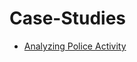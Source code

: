 # Case-Studies



* [Analyzing Police Activity](https://github.com/dataqueenpend/Case-Studies/blob/main/Analyzing_Police_Activity_with_pandas.ipynb)
